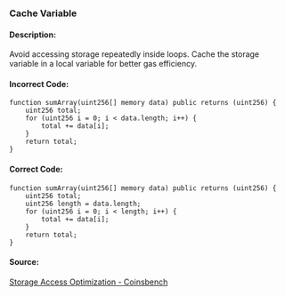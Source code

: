 ### Cache Variable
#### Description:
Avoid accessing storage repeatedly inside loops. Cache the storage variable in a local variable for better gas efficiency.

#### Incorrect Code:
```solidity
function sumArray(uint256[] memory data) public returns (uint256) {
    uint256 total;
    for (uint256 i = 0; i < data.length; i++) {
        total += data[i];
    }
    return total;
}
```

#### Correct Code:
```solidity
function sumArray(uint256[] memory data) public returns (uint256) {
    uint256 total;
    uint256 length = data.length;
    for (uint256 i = 0; i < length; i++) {
        total += data[i];
    }
    return total;
}
```

#### Source:
[Storage Access Optimization - Coinsbench](https://coinsbench.com/comprehensive-guide-tips-and-tricks-for-gas-optimization-in-solidity-5380db734404)